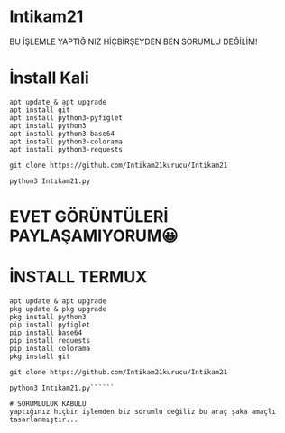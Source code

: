 # Intikam21
BU İŞLEMLE YAPTIĞINIZ HİÇBİRŞEYDEN BEN SORUMLU DEĞİLİM!

# İnstall Kali
````USAGE:
apt update & apt upgrade
apt install git
apt install python3-pyfiglet
apt install python3 
apt install python3-base64
apt install python3-colorama
apt install python3-requests

git clone https://github.com/Intikam21kurucu/Intikam21

python3 Intıkam21.py
`````













# EVET GÖRÜNTÜLERİ PAYLAŞAMIYORUM😀

# İNSTALL TERMUX
````usage:
apt update & apt upgrade 
pkg update & pkg upgrade 
pkg install python3 
pip install pyfiglet 
pip install base64 
pip install requests
pip install colorama
pkg install git

git clone https://github.com/Intikam21kurucu/Intikam21

python3 Intıkam21.py``````

# SORUMLULUK KABULU
yaptığınız hiçbir işlemden biz sorumlu değiliz bu araç şaka amaçlı tasarlanmıştır...

